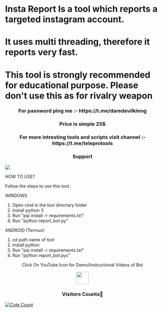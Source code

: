 
# Insta Report Is a tool which reports a targeted instagram account. 
# It uses multi threading, therefore it reports very fast. 
# This tool is strongly recommended for educational purpose. Please don't use this as for rivalry weapon


<h3 align="center">For password ping me :- https://t.me/daredevilkinng</h3>

<h3 align="center">Price is simple 25$</h3>

<h3 align="center">For more intresting tools and scripts visit channel :- https://t.me/teleprotools</h3>

<h3 align="center">Support</h3><a href="https://t.me/daredevilkinng"><img src="https://img.shields.io/badge/Contact%20Owner-red.svg?logo=Telegram"></a>


HOW TO USE?

Follow the steps to use this tool : 

WINDOWS

1. Open cmd in the tool directary folder
2. Install python 3
3. Run "pip install -r requirements.txt"
4. Run "python report_bot.py"

ANDROID (Termux)

1. cd path name of tool
2. install python
3. Run "pip install -r requirements.txt" 
4. Run "python report_bot.pyc"


<p align="center">
  Click On YouTube Icon for Demo/Instructional Videos of Bot
</p>
<p align="center">
  <a href="https://youtu.be/s-z1Yhs8usQ">
    <img src="https://www.iconsdb.com/icons/preview/red/youtube-4-xxl.png" width="40" height="40">
  </a>
</p>



<h3 align="center">Visitors Counts👀</h3>
<a href="https://github.com/daredevilkinng/Insta-Report-Bot"><img alt="Cute Count" 
src="https://count.getloli.com/get/@Insta-Report-Bot?theme=rule34" /></a>
